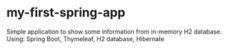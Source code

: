 # my-first-spring-app
Simple application to show some information from in-memory H2 database. Using: Spring Boot, Thymeleaf, H2 database, Hibernate
